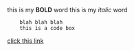 this is my **BOLD** word
this is my *italic* word

    	blah blah blah
    	this is a code box
[click this link](http://daringfireball.net/projects/markdown/)
